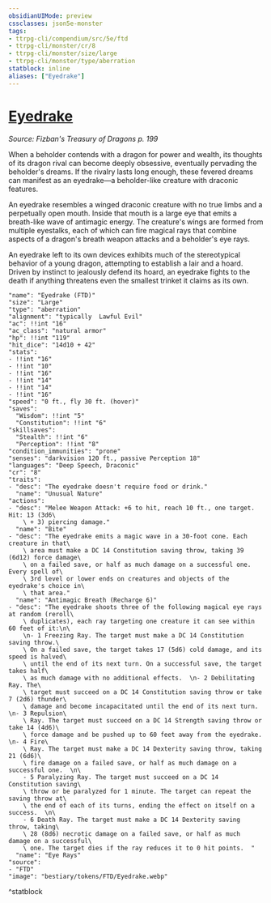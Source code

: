 ```yaml
---
obsidianUIMode: preview
cssclasses: json5e-monster
tags:
- ttrpg-cli/compendium/src/5e/ftd
- ttrpg-cli/monster/cr/8
- ttrpg-cli/monster/size/large
- ttrpg-cli/monster/type/aberration
statblock: inline
aliases: ["Eyedrake"]
---
```

# [Eyedrake](3-Compendium\CLI\bestiary\aberration/eyedrake-ftd.md)
*Source: Fizban's Treasury of Dragons p. 199*  

When a beholder contends with a dragon for power and wealth, its thoughts of its dragon rival can become deeply obsessive, eventually pervading the beholder's dreams. If the rivalry lasts long enough, these fevered dreams can manifest as an eyedrake—a beholder-like creature with draconic features.

An eyedrake resembles a winged draconic creature with no true limbs and a perpetually open mouth. Inside that mouth is a large eye that emits a breath-like wave of antimagic energy. The creature's wings are formed from multiple eyestalks, each of which can fire magical rays that combine aspects of a dragon's breath weapon attacks and a beholder's eye rays.

An eyedrake left to its own devices exhibits much of the stereotypical behavior of a young dragon, attempting to establish a lair and a hoard. Driven by instinct to jealously defend its hoard, an eyedrake fights to the death if anything threatens even the smallest trinket it claims as its own.

```statblock
"name": "Eyedrake (FTD)"
"size": "Large"
"type": "aberration"
"alignment": "typically  Lawful Evil"
"ac": !!int "16"
"ac_class": "natural armor"
"hp": !!int "119"
"hit_dice": "14d10 + 42"
"stats":
- !!int "16"
- !!int "10"
- !!int "16"
- !!int "14"
- !!int "14"
- !!int "16"
"speed": "0 ft., fly 30 ft. (hover)"
"saves":
  "Wisdom": !!int "5"
  "Constitution": !!int "6"
"skillsaves":
  "Stealth": !!int "6"
  "Perception": !!int "8"
"condition_immunities": "prone"
"senses": "darkvision 120 ft., passive Perception 18"
"languages": "Deep Speech, Draconic"
"cr": "8"
"traits":
- "desc": "The eyedrake doesn't require food or drink."
  "name": "Unusual Nature"
"actions":
- "desc": "Melee Weapon Attack: +6 to hit, reach 10 ft., one target. Hit: 13 (3d6\
    \ + 3) piercing damage."
  "name": "Bite"
- "desc": "The eyedrake emits a magic wave in a 30-foot cone. Each creature in that\
    \ area must make a DC 14 Constitution saving throw, taking 39 (6d12) force damage\
    \ on a failed save, or half as much damage on a successful one. Every spell of\
    \ 3rd level or lower ends on creatures and objects of the eyedrake's choice in\
    \ that area."
  "name": "Antimagic Breath (Recharge 6)"
- "desc": "The eyedrake shoots three of the following magical eye rays at random (reroll\
    \ duplicates), each ray targeting one creature it can see within 60 feet of it:\n\
    \n- 1 Freezing Ray. The target must make a DC 14 Constitution saving throw.\
    \ On a failed save, the target takes 17 (5d6) cold damage, and its speed is halved\
    \ until the end of its next turn. On a successful save, the target takes half\
    \ as much damage with no additional effects.  \n- 2 Debilitating Ray. The\
    \ target must succeed on a DC 14 Constitution saving throw or take 7 (2d6) thunder\
    \ damage and become incapacitated until the end of its next turn.  \n- 3 Repulsion\
    \ Ray. The target must succeed on a DC 14 Strength saving throw or take 14 (4d6)\
    \ force damage and be pushed up to 60 feet away from the eyedrake.  \n- 4 Fire\
    \ Ray. The target must make a DC 14 Dexterity saving throw, taking 21 (6d6)\
    \ fire damage on a failed save, or half as much damage on a successful one.  \n\
    - 5 Paralyzing Ray. The target must succeed on a DC 14 Constitution saving\
    \ throw or be paralyzed for 1 minute. The target can repeat the saving throw at\
    \ the end of each of its turns, ending the effect on itself on a success.  \n\
    - 6 Death Ray. The target must make a DC 14 Dexterity saving throw, taking\
    \ 28 (8d6) necrotic damage on a failed save, or half as much damage on a successful\
    \ one. The target dies if the ray reduces it to 0 hit points.  "
  "name": "Eye Rays"
"source":
- "FTD"
"image": "bestiary/tokens/FTD/Eyedrake.webp"
```
^statblock